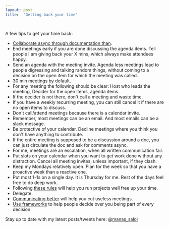 ```yaml
---
layout: post
title:  "Getting back your time"

---
```

A few tips to get your time back:
- [Collaborate async through documentation than](https://manassaloi.com/2020/03/23/running-product-team.html).
- End meetings early if you are done discussing the agenda items. Tell people I am giving back your X mins, which always make attendees happy.
- Send an agenda with the meeting invite. Agenda less meetings lead to people digressing and talking random things, without coming to a decision on the open item for which the meeting was called.
- 30 min meetings by default.
- For any meeting the following should be clear: Host who leads the meeting, Decider for the open items, agenda items.
- If the decider is not there, don't call a meeting and waste time.
- If you have a weekly recurring meeting, you can still cancel it if there are no open items to discuss.
- Don't call/attend meetings because there is a calendar invite.
- Remember, most meetings can be an email. And most emails can be a slack message.
- Be protective of your calendar. Decline meetings where you think you don't have anything to contribute.
- If the entire meeting is supposed to be a discussion around a doc, you can just circulate the doc and ask for comments async.
- For me, meetings are an escalation, when all written communication fail.
- Put slots on your calendar when you want to get work done without any distraction. Cancel all meeting invites, unless important, if they clash.
- Keep my Mondays relatively open. Plan for the week so that you have a proactive week than a reactive one.
- Put most 1-1s on a single day. It is Thursday for me. Rest of the days feel free to do deep work.
- Following [these rules](https://manassaloi.com/2020/04/26/rules-project-management.html) will help you run projects well free up your time.
- Delegate.
- [Communicating better](https://manassaloi.com/2020/05/19/master-communication-writing.html) will help you cut useless meetings.
- [Use frameworks](https://manassaloi.com/2020/03/05/pm-frameworks.html) to help people decide over you being part of every decision

Stay up to date with my latest posts/tweets here: [@manas_saloi](http://twitter.com/manas_saloi)
